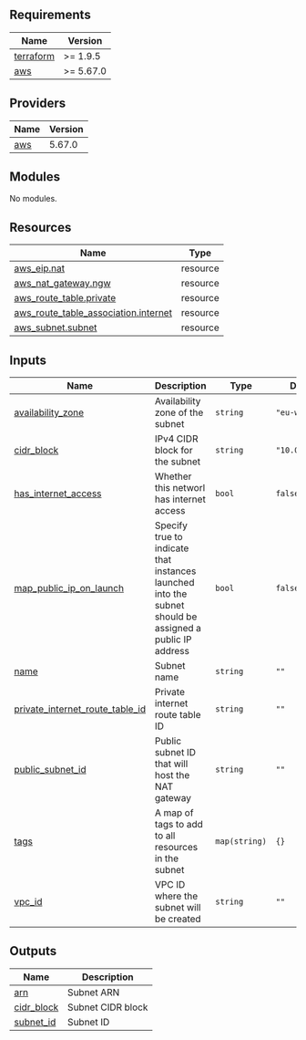 <!-- BEGIN_TF_DOCS -->
## Requirements

| Name | Version |
|------|---------|
| <a name="requirement_terraform"></a> [terraform](#requirement\_terraform) | >= 1.9.5 |
| <a name="requirement_aws"></a> [aws](#requirement\_aws) | >= 5.67.0 |

## Providers

| Name | Version |
|------|---------|
| <a name="provider_aws"></a> [aws](#provider\_aws) | 5.67.0 |

## Modules

No modules.

## Resources

| Name | Type |
|------|------|
| [aws_eip.nat](https://registry.terraform.io/providers/hashicorp/aws/latest/docs/resources/eip) | resource |
| [aws_nat_gateway.ngw](https://registry.terraform.io/providers/hashicorp/aws/latest/docs/resources/nat_gateway) | resource |
| [aws_route_table.private](https://registry.terraform.io/providers/hashicorp/aws/latest/docs/resources/route_table) | resource |
| [aws_route_table_association.internet](https://registry.terraform.io/providers/hashicorp/aws/latest/docs/resources/route_table_association) | resource |
| [aws_subnet.subnet](https://registry.terraform.io/providers/hashicorp/aws/latest/docs/resources/subnet) | resource |

## Inputs

| Name | Description | Type | Default | Required |
|------|-------------|------|---------|:--------:|
| <a name="input_availability_zone"></a> [availability\_zone](#input\_availability\_zone) | Availability zone of the subnet | `string` | `"eu-west-3a"` | no |
| <a name="input_cidr_block"></a> [cidr\_block](#input\_cidr\_block) | IPv4 CIDR block for the subnet | `string` | `"10.0.1.0/24"` | no |
| <a name="input_has_internet_access"></a> [has\_internet\_access](#input\_has\_internet\_access) | Whether this networl has internet access | `bool` | `false` | no |
| <a name="input_map_public_ip_on_launch"></a> [map\_public\_ip\_on\_launch](#input\_map\_public\_ip\_on\_launch) | Specify true to indicate that instances launched into the subnet should be assigned a public IP address | `bool` | `false` | no |
| <a name="input_name"></a> [name](#input\_name) | Subnet name | `string` | `""` | no |
| <a name="input_private_internet_route_table_id"></a> [private\_internet\_route\_table\_id](#input\_private\_internet\_route\_table\_id) | Private internet route table ID | `string` | `""` | no |
| <a name="input_public_subnet_id"></a> [public\_subnet\_id](#input\_public\_subnet\_id) | Public subnet ID that will host the NAT gateway | `string` | `""` | no |
| <a name="input_tags"></a> [tags](#input\_tags) | A map of tags to add to all resources in the subnet | `map(string)` | `{}` | no |
| <a name="input_vpc_id"></a> [vpc\_id](#input\_vpc\_id) | VPC ID where the subnet will be created | `string` | `""` | no |

## Outputs

| Name | Description |
|------|-------------|
| <a name="output_arn"></a> [arn](#output\_arn) | Subnet ARN |
| <a name="output_cidr_block"></a> [cidr\_block](#output\_cidr\_block) | Subnet CIDR block |
| <a name="output_subnet_id"></a> [subnet\_id](#output\_subnet\_id) | Subnet ID |
<!-- END_TF_DOCS -->